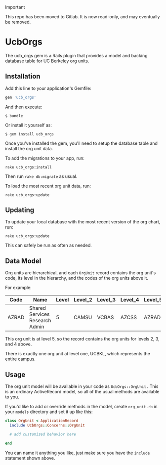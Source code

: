 > [!IMPORTANT]  
> This repo has been moved to Gitlab. It is now read-only, and may eventually be removed.

# UcbOrgs

The ucb_orgs gem is a Rails plugin that provides a model and backing database table for UC Berkeley org units.

## Installation

Add this line to your application's Gemfile:

```ruby
gem 'ucb_orgs'
```

And then execute:

    $ bundle

Or install it yourself as:

    $ gem install ucb_orgs

Once you've installed the gem, you'll need to setup the database table and install the org unit data.

To add the migrations to your app, run:

```
rake ucb_orgs:install
```

Then run `rake db:migrate` as usual.

To load the most recent org unit data, run:

```
rake ucb_orgs:update
```

## Updating

To update your local database with the most recent version of the org chart, run:

```
rake ucb_orgs:update
```

This can safely be run as often as needed.

## Data Model

Org units are hierarchical, and each `OrgUnit` record contains the org unit's code, its level in the hierarchy, and the codes of the org units above it.

For example:

Code | Name | Level | Level_2 | Level_3 | Level_4 | Level_5 | Level_6
----- | ----- | ----- | ----- | ----- | ----- | ----- | -----
AZRAD	| Shared Services Research Admin | 5 |CAMSU	| VCBAS	| AZCSS	| AZRAD

This org unit is at level 5, so the record contains the org units for levels 2, 3, and 4 above.

There is exactly one org unit at level one, UCBKL, which represents the entire campus.

## Usage

The org unit model will be available in your code as `UcbOrgs::OrgUnit.` This is an ordinary ActiveRecord model, so all of the usual methods are available to you.

If you'd like to add or override methods in the model, create `org_unit.rb` in your `models` directory and set it up like this:

```ruby
class OrgUnit < ApplicationRecord
  include UcbOrgs::Concerns::OrgUnit

  # add customized behavior here

end
```

You can name it anything you like, just make sure you have the `include` statement shown above.

